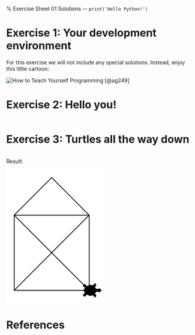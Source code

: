 % Exercise Sheet 01 Solutions -- `print('Hello Python!')`

# Exercise 1: Your development environment

For this exercise we will not include any special solutions. Instead, enjoy this little cartoon:

![How to Teach Yourself Programming [@ag249]](http://abstrusegoose.com/strips/ars_longa_vita_brevis.png "How to Teach Yourself Programming")


# Exercise 2: Hello you!

```{ .python .exec file=code/hello.py }
```


# Exercise 3: Turtles all the way down

```{ .python file=code/nicholas.py }
```

Result:

![St. Nicholas' house](img/saintnicholashouse.png "St. Nicholas' house")

# References
